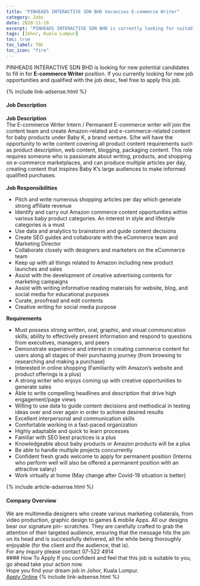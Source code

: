 ```yaml
---
title: "PINHEADS INTERACTIVE SDN BHD Vacancies E-commerce Writer" 
category: Jobs 
date: 2020-11-10 
excerpt: "PINHEADS INTERACTIVE SDN BHD is currently looking for suitable person to fill in the E-commerce Writer which positioned at Johor, Kuala Lumpur" 
tags: [Johor, Kuala Lumpur] 
toc: true 
toc_label: TOC 
toc_icon: "fire" 
--- 
```


<p>PINHEADS INTERACTIVE SDN BHD is looking for new potential candidates to fill in for <b>E-commerce Writer</b> position. If you currently looking for new job opportunities and qualified with the job desc, feel free to apply this job.
</p>{% include link-adsense.html %} 
<div><div><div><h4>Job Description</h4></div></div><div><div><span><div><div><strong>Job Description</strong></div><div>The E-commerce Writer Intern / Permanent E-commerce writer will join the content team and create Amazon-related and e-commerce-related content for baby products under Baby K, a brand venture. S/he will have the opportunity to write content covering all product content requirements such as product description, web content, blogging, packaging content. This role requires someone who is passionate about writing, products, and shopping on e-commerce marketplaces, and can produce multiple articles per day, creating content that inspires Baby K&#8217;s large audiences to make informed qualified purchases.</div><div><div>&#160;<div><strong>Job Responsibilities</strong></div><ul><li><div>Pitch and write numerous shopping articles per day which generate strong affiliate revenue</div></li><li><div>Identify and carry out Amazon commerce content opportunities within various baby product categories. An interest in style and lifestyle categories is a must</div></li><li><div>Use data and analytics to brainstorm and guide content decisions</div></li><li><div>Create SEO guides and collaborate with the eCommerce team and Marketing Director</div></li><li><div>Collaborate closely with designers and marketers on the eCommerce team</div></li><li><div>Keep up with all things related to Amazon including new product launches and sales</div></li><li><div>Assist with the development of creative advertising contents for marketing campaigns</div></li><li><div>Assist with writing informative reading materials for website, blog, and social media for educational purposes</div></li><li><div>Curate, proofread and edit contents</div></li><li><div>Creative writing for social media purpose</div></li></ul><div><strong>Requirements</strong></div><ul><li><div>Must possess strong written, oral, graphic, and visual communication skills; ability to effectively present information and respond to questions from executives, managers, and peers</div></li><li><div>Demonstrate experience and interest in creating commerce content for users along all stages of their purchasing journey (from browsing to researching and making a purchase)</div></li><li><div>Interested in online shopping (Familiarity with Amazon&#8217;s website and product offerings is a plus)</div></li><li><div>A strong writer who enjoys coming up with creative opportunities to generate sales</div></li><li><div>Able to write compelling headlines and description that drive high engagement/page views</div></li><li><div>Willing to use data to guide content decisions and methodical in testing ideas over and over again in order to achieve desired results</div></li><li><div>Excellent interpersonal and communication skills</div></li><li><div>Comfortable working in a fast-paced organization</div></li><li><div>Highly adaptable and quick to learn processes</div></li><li><div>Familiar with SEO best practices is a plus</div></li><li><div>Knowledgeable about baby products or Amazon products will be a plus</div></li><li><div>Be able to handle multiple projects concurrently</div></li><li><div>Confident fresh grads welcome to apply for permanent position (Interns who perform well will also be offered a permanent position with an attractive salary)</div></li><li><div>Work virtually at home (May change after Covid-19 situation is better)</div></li></ul></div></div></div></span></div></div></div> 
{% include article-adsense.html %} 
<div><div><div><h4>Company Overview</h4></div></div><div><div><span><div><div>We are multimedia designers who create various marketing collaterals, from video production, graphic design to games &amp; mobile Apps. All our designs bear our signature pin- scratches. They are carefully crafted to grab the attention of their targeted audience, ensuring that the message hits the pin on its head and is successfully delivered, all the while being thoroughly enjoyable (for the client and the audience, that is).</div>
<div>For any inquiry please contact 07-522 4914&#160;</div></div></span></div></div></div> 
#### How To Apply 
If you confident and feel that this job is suitable to you, go ahead take your action now. <br/> 
Hope you find your dream job in Johor, Kuala Lumpur. <br/> 
<a href="https://www.jobstreet.com.my/en/job/e-commerce-writer-4419601?jobId=jobstreet-my-job-4419601&sectionRank=26&token=0~e1763bbb-cae1-4c9e-8bbe-3424b95a3c75&fr=SRP%20View%20In%20New%20Ta" class="btn btn--info" target="_blank" rel="nofollow noopenner">Apply Online</a> 
{% include link-adsense.html %} 